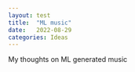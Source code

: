 ```yaml
---
layout: test
title:  "ML music"
date:   2022-08-29
categories: Ideas
---
```




My thoughts on ML generated music

